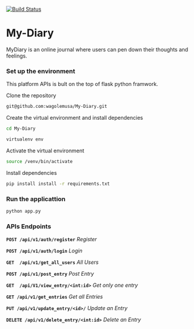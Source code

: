 [![Build Status](https://travis-ci.org/wagolemusa/My-Diary.svg?branch=master)](https://travis-ci.org/wagolemusa/My-Diary)
# My-Diary
MyDiary is an online journal where users can pen down their thoughts and feelings. 

### Set up the environment
This platform APIs is bult on the top of flask python framwork.

Clone the repository
```sh
git@github.com:wagolemusa/My-Diary.git
```
Create the virtual environment and install dependencies
```sh
cd My-Diary
```

```sh
virtualenv env
```
Activate the virtual environment
```sh
source /venv/bin/activate
```
Install dependencies

```sh
pip install install -r requirements.txt
```
### Run the applicattion

```sh
python app.py
```
### APIs Endpoints

**`POST /api/v1/auth/register`** *Register*

**`POST /api/v1/auth/login`**    *Login*

**`GET  /api/v1/get_all_users`**  *All Users*

**`POST /api/v1/post_entry`** *Post Entry*

**`GET  /api/V1/view_entry/<int:id>`** *Get only one entry*

**`GET /api/v1/get_entries`** *Get all Entries*

**`PUT /api/v1/update_entry/<id>/`** *Update an Entry*

**`DELETE /api/v1/delete_entry/<int:id>`** *Delete an Entry*